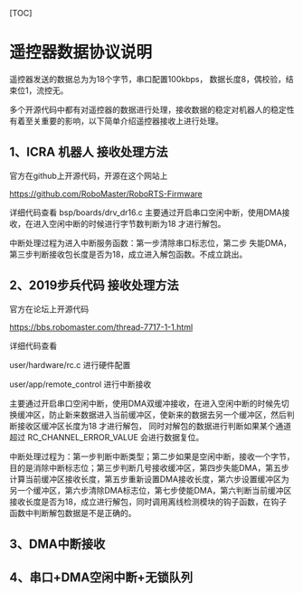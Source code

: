 [TOC]



# 遥控器数据协议说明

 遥控器发送的数据总为为18个字节，串口配置100kbps， 数据长度8，偶校验，结束位1，流控无。

 多个开源代码中都有对遥控器的数据进行处理，接收数据的稳定对机器人的稳定性有着至关重要的影响，以下简单介绍遥控器接收上进行处理。



## 1、ICRA 机器人 接收处理方法

  官方在github上开源代码，开源在这个网站上

https://github.com/RoboMaster/RoboRTS-Firmware

详细代码查看 bsp/boards/drv_dr16.c 主要通过开启串口空闲中断，使用DMA接收，在进入空闲中断的时候进行字节数判断为18 才进行解包。

 中断处理过程为进入中断服务函数：第一步清除串口标志位，第二步 失能DMA，第三步判断接收包长度是否为18，成立进入解包函数。不成立跳出。



## 2、2019步兵代码 接收处理方法

 官方在论坛上开源代码

https://bbs.robomaster.com/thread-7717-1-1.html

详细代码查看

user/hardware/rc.c 进行硬件配置

user/app/remote_control 进行中断接收

主要通过开启串口空闲中断，使用DMA双缓冲接收，在进入空闲中断的时候先切换缓冲区，防止新来数据进入当前缓冲区，使新来的数据去另一个缓冲区，然后判断接收区缓冲区长度为18 才进行解包， 同时对解包的数据进行判断如果某个通道超过 RC_CHANNEL_ERROR_VALUE 会进行数据复位。

中断处理过程为：第一步判断中断类型；第二步如果是空闲中断，接收一个字节，目的是消除中断标志位；第三步判断几号接收缓冲区，第四步失能DMA，第五步计算当前缓冲区接收长度，第五步重新设置DMA接收长度，第六步设置缓冲区为另一个缓冲区，第六步清除DMA标志位，第七步使能DMA，第六判断当前缓冲区接收长度是否为18，成立进行解包，同时调用离线检测模块的钩子函数，在钩子函数中判断解包数据是不是正确的。



## 3、DMA中断接收



## 4、串口+DMA空闲中断+无锁队列

